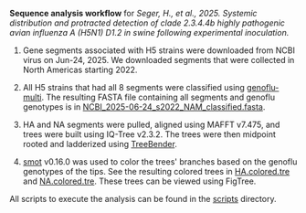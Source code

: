 **Sequence analysis workflow** for
*Seger, H., et al., 2025. Systemic distribution and protracted detection of clade 2.3.4.4b highly pathogenic avian influenza A (H5N1) D1.2 in swine following experimental inoculation.*


1. Gene segments associated with H5 strains were downloaded from NCBI virus on Jun-24, 2025. We downloaded segments that were collected in North Americas starting 2022.

2. All H5 strains that had all 8 segments were classified using [genoflu-multi](https://github.com/moncla-lab/GenoFLU-multi). The resulting FASTA file containing all segments and genoflu genotypes is in [NCBI_2025-06-24_s2022_NAM_classified.fasta](NCBI_2025-06-24_s2022_NAM_classified.fasta).

3. HA and NA segments were pulled, aligned using MAFFT v7.475, and trees were built using IQ-Tree v2.3.2. The trees were then midpoint rooted and ladderized using [TreeBender](https://github.com/RybergGroup/phylommand/tree/master?tab=readme-ov-file#treebender).

4. [smot](https://github.com/flu-crew/smot) v0.16.0 was used to color the trees' branches based on the genoflu genotypes of the tips. See the resulting colored trees in [HA.colored.tre](HA.colored.tre) and [NA.colored.tre](NA.colored.tre). These trees can be viewed using FigTree.

All scripts to execute the analysis can be found in the [scripts](scripts/) directory.
